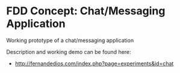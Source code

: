 # FDD Concept: Chat/Messaging Application

Working prototype of a chat/messaging application

Description and working demo can be found here:
- http://fernandedios.com/index.php?page=experiments&id=chat
